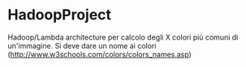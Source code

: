 # HadoopProject

Hadoop/Lambda architecture per calcolo degli X colori più comuni di un'immagine. Si deve dare un nome ai colori (http://www.w3schools.com/colors/colors_names.asp)